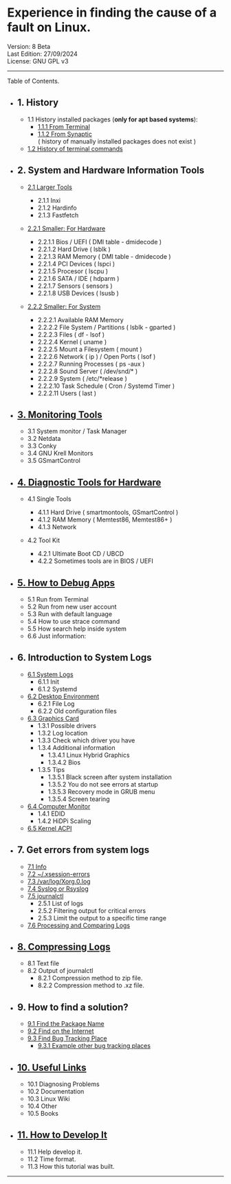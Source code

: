 # Experience in finding the cause of a fault on Linux.

Version:             8 Beta    
Last Edition:        27/09/2024  
License:             GNU GPL v3    


----------------------

Table of Contents.  


* ## 1. History 

    *  1.1 History installed packages 
    (**only for apt based systems**): 
        *  [1.1.1 From Terminal](DATA/1.1.1.From.Terminal.md)
        *  [1.1.2 From Synaptic](DATA/1.1.2.From.Synaptic.md)  
            ( history of manually installed packages does not exist ) 
    *  [1.2 History of terminal commands](DATA/1.2.History.of.terminal.commands.md)


* ## 2. System and Hardware Information Tools

    * [2.1 Larger Tools](DATA/2.Information.Tools/2.1.Larger.Tools.md)

        * 2.1.1 Inxi
        * 2.1.2 Hardinfo
        * 2.1.3 Fastfetch

    * [2.2.1 Smaller: For Hardware](DATA/2.Information.Tools/2.2.1.Smaller.For.Hardware.md)

        * 2.2.1.1 Bios / UEFI ( DMI table - dmidecode )
        * 2.2.1.2 Hard Drive ( lsblk )
        * 2.2.1.3 RAM Memory ( DMI table - dmidecode )
        * 2.2.1.4 PCI Devices ( lspci )
        * 2.2.1.5 Procesor ( lscpu )
        * 2.2.1.6 SATA / IDE ( hdparm )
        * 2.2.1.7 Sensors ( sensors )
        * 2.2.1.8 USB Devices ( lsusb )


    * [2.2.2 Smaller: For System](DATA/2.Information.Tools/2.2.2.Smaller.For.System.md)

        * 2.2.2.1 Available RAM Memory
        * 2.2.2.2 File System / Partitions ( lsblk - gparted )
        * 2.2.2.3 Files ( df - lsof )
        * 2.2.2.4 Kernel ( uname )
        * 2.2.2.5 Mount a Filesystem ( mount )
        * 2.2.2.6 Network ( ip ) / Open Ports ( lsof )
        * 2.2.2.7 Running Processes ( ps -aux )
        * 2.2.2.8 Sound Server ( /dev/snd/* )
        * 2.2.2.9 System ( /etc/*release )
        * 2.2.2.10 Task Schedule ( Cron / Systemd Timer )
        * 2.2.2.11 Users ( last )


* ## [3. Monitoring Tools](DATA/3.Monitoring.Tools.md)

    * 3.1 System monitor / Task Manager
    * 3.2 Netdata
    * 3.3 Conky
    * 3.4 GNU Krell Monitors
    * 3.5 GSmartControl


* ## [4. Diagnostic Tools for Hardware](DATA/4.Diagnostic.Tools.md)

    * 4.1 Single Tools
        * 4.1.1 Hard Drive ( smartmontools, GSmartControl )
        * 4.1.2 RAM Memory ( Memtest86, Memtest86+ )
        * 4.1.3 Network

    * 4.2 Tool Kit
        * 4.2.1 Ultimate Boot CD / UBCD 
        * 4.2.2 Sometimes tools are in BIOS / UEFI


* ## [5. How to Debug Apps](DATA/5.How.Debug.Apps.md)

    *  5.1 Run from Terminal
    *  5.2 Run from new user account
    *  5.3 Run with default language
    *  5.4 How to use strace command
    *  5.5 How search help inside system
    *  6.6 Just information:


* ## 6. Introduction to System Logs
    *  [6.1 System Logs](DATA/6.1.System.logs.md)
        * 6.1.1 Init
        * 6.1.2 Systemd
    * [6.2 Desktop Environment](DATA/6.2.Desktop.Environment.md)
        * 6.2.1 File Log
        * 6.2.2 Old configuration files
    * [6.3 Graphics Card](DATA/6.3.Graphics.Card.md)
        * 1.3.1 Possible drivers
        * 1.3.2 Log location
        * 1.3.3 Check which driver you have
        * 1.3.4 Additional information
            * 1.3.4.1 Linux Hybrid Graphics
            * 1.3.4.2 Bios
        * 1.3.5 Tips
            * 1.3.5.1 Black screen after system installation
            * 1.3.5.2 You do not see errors at startup
            * 1.3.5.3 Recovery mode in GRUB menu
            * 1.3.5.4 Screen tearing
    * [6.4 Computer Monitor](DATA/6.4.Computer.Monitor.md)
         * 1.4.1 EDID
         * 1.4.2 HiDPi Scaling
    * [6.5 Kernel ACPI](DATA/6.5.kernel.ACPI.md)


* ## 7. Get errors from system logs
    * [7.1 Info](DATA/7.1.Info.md)
    * [7.2 ~/.xsession-errors](DATA/7.2.xsession.errors.md)
    * [7.3 /var/log/Xorg.0.log](DATA/7.3.Xorg.0.log.md)
    * [7.4 Syslog or Rsyslog](DATA/7.4.Syslog.md)
    * [7.5 journalctl](DATA/7.5.journalctl.md)
        * 2.5.1 List of logs
        * 2.5.2  Filtering output for critical errors
        * 2.5.3  Limit the output to a specific time range
    * [7.6 Processing and Comparing Logs](DATA/7.6.Processing.and.comparing.logs.md)


* ## [8. Compressing Logs](DATA/8.Compressing.logs.md)
    * 8.1 Text file
    * 8.2 Output of journalctl
        * 8.2.1 Compression method to zip file.
        * 8.2.2 Compression method to .xz file.


* ## 9. How to find a solution? 
    * [9.1 Find the Package Name](DATA/)
    * [9.2 Find on the Internet](DATA/)
    * [9.3 Find Bug Tracking Place](DATA/9.3.Find.bug.tracking.place.md)
        * [9.3.1 Example other bug tracking places](DATA/9.3.1.Example.bug.tracking.places.md)


* ## [10. Useful Links](DATA/10.Useful.links.md)
    * 10.1 Diagnosing Problems
    * 10.2 Documentation
    * 10.3 Linux Wiki
    * 10.4 Other
    * 10.5 Books


* ## [11. How to Develop It](DATA/11.How.to.develop.it.md)

    * 11.1 Help develop it.
    * 11.2 Time format.
    * 11.3 How this tutorial was built.


--------------------------

